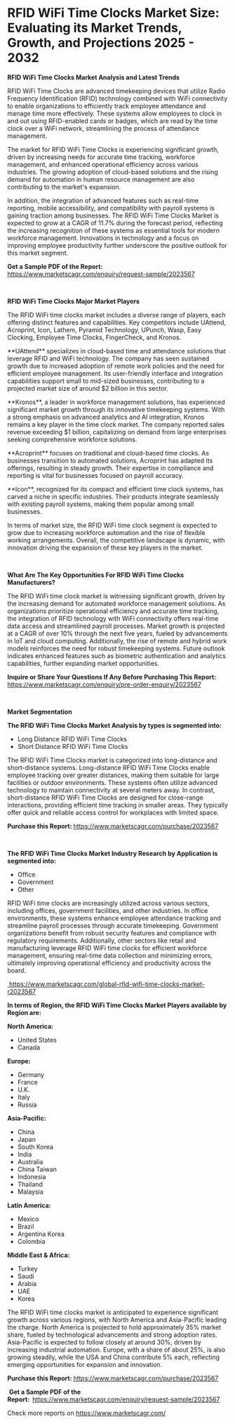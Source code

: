 <p><h1>RFID WiFi Time Clocks Market Size: Evaluating its Market Trends, Growth, and Projections 2025 - 2032</h1></p><p><strong>RFID WiFi Time Clocks Market Analysis and Latest Trends</strong></p>
<p><p>RFID WiFi Time Clocks are advanced timekeeping devices that utilize Radio Frequency Identification (RFID) technology combined with WiFi connectivity to enable organizations to efficiently track employee attendance and manage time more effectively. These systems allow employees to clock in and out using RFID-enabled cards or badges, which are read by the time clock over a WiFi network, streamlining the process of attendance management.</p><p>The market for RFID WiFi Time Clocks is experiencing significant growth, driven by increasing needs for accurate time tracking, workforce management, and enhanced operational efficiency across various industries. The growing adoption of cloud-based solutions and the rising demand for automation in human resource management are also contributing to the market's expansion. </p><p>In addition, the integration of advanced features such as real-time reporting, mobile accessibility, and compatibility with payroll systems is gaining traction among businesses. The RFID WiFi Time Clocks Market is expected to grow at a CAGR of 11.7% during the forecast period, reflecting the increasing recognition of these systems as essential tools for modern workforce management. Innovations in technology and a focus on improving employee productivity further underscore the positive outlook for this market segment.</p></p>
<p><strong>Get a Sample PDF of the Report:&nbsp;</strong> <a href="https://www.marketscagr.com/enquiry/request-sample/2023567?utm_campaign=2804&utm_medium=2&utm_source=Github&utm_content=ia&utm_term=29032025&utm_id=rfid-wifi-time-clocks">https://www.marketscagr.com/enquiry/request-sample/2023567</a></p>
<p>&nbsp;</p>
<p><strong>RFID WiFi Time Clocks Major Market Players</strong></p>
<p><p>The RFID WiFi time clocks market includes a diverse range of players, each offering distinct features and capabilities. Key competitors include UAttend, Acroprint, Icon, Lathem, Pyramid Technology, UPunch, Wasp, Easy Clocking, Employee Time Clocks, FingerCheck, and Kronos.</p><p>**UAttend** specializes in cloud-based time and attendance solutions that leverage RFID and WiFi technology. The company has seen sustained growth due to increased adoption of remote work policies and the need for efficient employee management. Its user-friendly interface and integration capabilities support small to mid-sized businesses, contributing to a projected market size of around $2 billion in this sector.</p><p>**Kronos**, a leader in workforce management solutions, has experienced significant market growth through its innovative timekeeping systems. With a strong emphasis on advanced analytics and AI integration, Kronos remains a key player in the time clock market. The company reported sales revenue exceeding $1 billion, capitalizing on demand from large enterprises seeking comprehensive workforce solutions.</p><p>**Acroprint** focuses on traditional and cloud-based time clocks. As businesses transition to automated solutions, Acroprint has adapted its offerings, resulting in steady growth. Their expertise in compliance and reporting is vital for businesses focused on payroll accuracy.</p><p>**Icon**, recognized for its compact and efficient time clock systems, has carved a niche in specific industries. Their products integrate seamlessly with existing payroll systems, making them popular among small businesses.</p><p>In terms of market size, the RFID WiFi time clock segment is expected to grow due to increasing workforce automation and the rise of flexible working arrangements. Overall, the competitive landscape is dynamic, with innovation driving the expansion of these key players in the market.</p></p>
<p>&nbsp;</p>
<p><strong>What Are The Key Opportunities For RFID WiFi Time Clocks Manufacturers?</strong></p>
<p><p>The RFID WiFi time clock market is witnessing significant growth, driven by the increasing demand for automated workforce management solutions. As organizations prioritize operational efficiency and accurate time tracking, the integration of RFID technology with WiFi connectivity offers real-time data access and streamlined payroll processes. Market growth is projected at a CAGR of over 10% through the next five years, fueled by advancements in IoT and cloud computing. Additionally, the rise of remote and hybrid work models reinforces the need for robust timekeeping systems. Future outlook indicates enhanced features such as biometric authentication and analytics capabilities, further expanding market opportunities.</p></p>
<p><strong>Inquire or Share Your Questions If Any Before Purchasing This Report:</strong> <a href="https://www.marketscagr.com/enquiry/pre-order-enquiry/2023567?utm_campaign=2804&utm_medium=2&utm_source=Github&utm_content=ia&utm_term=29032025&utm_id=rfid-wifi-time-clocks">https://www.marketscagr.com/enquiry/pre-order-enquiry/2023567</a></p>
<p>&nbsp;</p>
<p><strong>Market Segmentation</strong></p>
<p><strong>The RFID WiFi Time Clocks Market Analysis by types is segmented into:</strong></p>
<p><ul><li>Long Distance RFID WiFi Time Clocks</li><li>Short Distance RFID WiFi Time Clocks</li></ul></p>
<p><p>The RFID WiFi Time Clocks market is categorized into long-distance and short-distance systems. Long-distance RFID WiFi Time Clocks enable employee tracking over greater distances, making them suitable for large facilities or outdoor environments. These systems often utilize advanced technology to maintain connectivity at several meters away. In contrast, short-distance RFID WiFi Time Clocks are designed for close-range interactions, providing efficient time tracking in smaller areas. They typically offer quick and reliable access control for workplaces with limited space.</p></p>
<p><strong>Purchase this Report:&nbsp;</strong><a href="https://www.marketscagr.com/purchase/2023567?utm_campaign=2804&utm_medium=2&utm_source=Github&utm_content=ia&utm_term=29032025&utm_id=rfid-wifi-time-clocks">https://www.marketscagr.com/purchase/2023567</a></p>
<p>&nbsp;</p>
<p><strong>The RFID WiFi Time Clocks Market Industry Research by Application is segmented into:</strong></p>
<p><ul><li>Office</li><li>Government</li><li>Other</li></ul></p>
<p><p>RFID WiFi time clocks are increasingly utilized across various sectors, including offices, government facilities, and other industries. In office environments, these systems enhance employee attendance tracking and streamline payroll processes through accurate timekeeping. Government organizations benefit from robust security features and compliance with regulatory requirements. Additionally, other sectors like retail and manufacturing leverage RFID WiFi time clocks for efficient workforce management, ensuring real-time data collection and minimizing errors, ultimately improving operational efficiency and productivity across the board.</p></p>
<p><a href="https://www.marketscagr.com/global-rfid-wifi-time-clocks-market-r2023567?utm_campaign=2804&utm_medium=2&utm_source=Github&utm_content=ia&utm_term=29032025&utm_id=rfid-wifi-time-clocks">&nbsp;https://www.marketscagr.com/global-rfid-wifi-time-clocks-market-r2023567</a></p>
<p><strong>In terms of Region, the RFID WiFi Time Clocks Market Players available by Region are:</strong></p>
<p>
    <p> <strong> North America: </strong>
        <ul>
            <li>United States</li>
            <li>Canada</li>
        </ul>
        </p> 
    <p> <strong> Europe: </strong>
        <ul>
            <li>Germany</li>
            <li>France</li>
            <li>U.K.</li>
            <li>Italy</li>
            <li>Russia</li>
        </ul>
        </p> 
    <p> <strong> Asia-Pacific: </strong>
        <ul>
            <li>China</li>
            <li>Japan</li>
            <li>South Korea</li>
            <li>India</li>
            <li>Australia</li>
            <li>China Taiwan</li>
            <li>Indonesia</li>
            <li>Thailand</li>
            <li>Malaysia</li>
        </ul>
        </p> 
    <p> <strong> Latin America: </strong>
        <ul>
            <li>Mexico</li>
            <li>Brazil</li>
            <li>Argentina Korea</li>
            <li>Colombia</li>
        </ul>
        </p> 
    <p> <strong> Middle East & Africa: </strong>
        <ul>
            <li>Turkey</li>
            <li>Saudi</li>
            <li>Arabia</li>
            <li>UAE</li>
            <li>Korea</li>
        </ul>
    </p>
    </p>
<p><p>The RFID WiFi time clocks market is anticipated to experience significant growth across various regions, with North America and Asia-Pacific leading the charge. North America is projected to hold approximately 35% market share, fueled by technological advancements and strong adoption rates. Asia-Pacific is expected to follow closely at around 30%, driven by increasing industrial automation. Europe, with a share of about 25%, is also growing steadily, while the USA and China contribute 5% each, reflecting emerging opportunities for expansion and innovation.</p></p>
<p><strong>Purchase this Report: </strong><a href="https://www.marketscagr.com/purchase/2023567?utm_campaign=2804&utm_medium=2&utm_source=Github&utm_content=ia&utm_term=29032025&utm_id=rfid-wifi-time-clocks">https://www.marketscagr.com/purchase/2023567</a></p>
<p>&nbsp;<strong>Get a Sample PDF of the Report:&nbsp;&nbsp;</strong><a href="https://www.marketscagr.com/enquiry/request-sample/2023567?utm_campaign=2804&utm_medium=2&utm_source=Github&utm_content=ia&utm_term=29032025&utm_id=rfid-wifi-time-clocks">https://www.marketscagr.com/enquiry/request-sample/2023567</a></p>
<p><strong></strong></p>
<p>Check more reports on <a href="https://www.marketscagr.com/?utm_campaign=2804&utm_medium=2&utm_source=Github&utm_content=ia&utm_term=29032025&utm_id=rfid-wifi-time-clocks">https://www.marketscagr.com/</a></p>